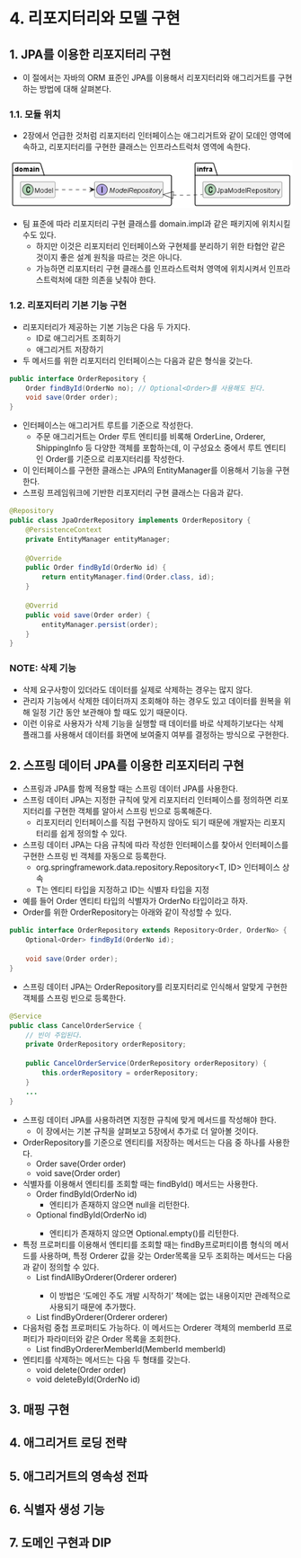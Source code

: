 # 4. 리포지터리와 모델 구현

## 1. JPA를 이용한 리포지터리 구현

- 이 절에서는 자바의 ORM 표준인 JPA를 이용해서 리포지터리와 애그리거트를 구현하는 방법에 대해 살펴본다.

### 1.1. 모듈 위치

- 2장에서 언급한 것처럼 리포지터리 인터페이스는 애그리거트와 같이 모데인 영역에 속하고, 리포지터리를 구현한 클래스는 인프라스트럭처 영역에 속한다.

![59.png](./img/59.png)

- 팀 표준에 따라 리포지터리 구현 클래스를 domain.impl과 같은 패키지에 위치시킬 수도 있다.
  - 하지만 이것은 리포지터리 인터페이스와 구현체를 분리하기 위한 타협안 같은 것이지 좋은 설계 원칙을 따르는 것은 아니다.
  - 가능하면 리포지터리 구현 클래스를 인프라스트럭처 영역에 위치시켜서 인프라스트럭처에 대한 의존을 낮춰야 한다.

### 1.2. 리포지터리 기본 기능 구현

- 리포지터리가 제공하는 기본 기능은 다음 두 가지다.
  - ID로 애그리거트 조회하기
  - 애그리거트 저장하기
- 두 메서드를 위한 리포지터리 인터페이스는 다음과 같은 형식을 갖는다.

```java
public interface OrderRepository {
	Order findById(OrderNo no); // Optional<Order>를 사용해도 된다.
	void save(Order order);
}
```

- 인터페이스는 애그리거트 루트를 기준으로 작성한다.
  - 주문 애그리거트는 Order 루트 엔티티를 비록해 OrderLine, Orderer, ShippingInfo 등 다양한 객체를 포함하는데, 이 구성요소 중에서 루트 엔티티인 Order를 기준으로 리포지터리를 작성한다.
- 이 인터페이스를 구현한 클래스는 JPA의 EntityManager를 이용해서 기능을 구현한다.
- 스프링 프레임워크에 기반한 리포지터리 구현 클래스는 다음과 같다.

```java
@Repository
public class JpaOrderRepository implements OrderRepository {
	@PersistenceContext
	private EntityManager entityManager;

	@Override
	public Order findById(OrderNo id) {
		return entityManager.find(Order.class, id);
	}

	@Overrid
	public void save(Order order) {
		entityManager.persist(order);
	}
}
```

### NOTE: 삭제 기능

- 삭제 요구사항이 있더라도 데이터를 실제로 삭제하는 경우는 많지 않다.
- 관리자 기능에서 삭제한 데이터까지 조회해야 하는 경우도 있고 데이터를 원복을 위해 일정 기간 동안 보관해야 할 때도 있기 때문이다.
- 이런 이유로 사용자가 삭제 기능을 실행할 때 데이터를 바로 삭제하기보다는 삭제 플래그를 사용해서 데이터를 화면에 보여줄지 여부를 결정하는 방식으로 구현한다.

## 2. 스프링 데이터 JPA를 이용한 리포지터리 구현

- 스프링과 JPA를 함께 적용할 때는 스프링 데이터 JPA를 사용한다.
- 스프링 데이터 JPA는 지정한 규칙에 맞게 리포지터리 인터페이스를 정의하면 리포지터리를 구현한 객체를 알아서 스프링 빈으로 등록해준다.
  - 리포지터리 인터페이스를 직접 구현하지 않아도 되기 때문에 개발자는 리포지터리를 쉽게 정의할 수 있다.
- 스프링 데이터 JPA는 다음 규칙에 따라 작성한 인터페이스를 찾아서 인터페이스를 구현한 스프링 빈 객체를 자동으로 등록한다.
  - org.springframework.data.repository.Repository<T, ID> 인터페이스 상속
  - T는 엔티티 타입을 지정하고 ID는 식별자 타입을 지정
- 예를 들어 Order 엔티티 타입의 식별자가 OrderNo 타입이라고 하자.
- Order를 위한 OrderRepository는 아래와 같이 작성할 수 있다.

```java
public interface OrderRepository extends Repository<Order, OrderNo> {
	Optional<Order> findById(OrderNo id);

	void save(Order order);
}
```

- 스프링 데이터 JPA는 OrderRepository를 리포지터리로 인식해서 알맞게 구현한 객체를 스프링 빈으로 등록한다.

```java
@Service
public class CancelOrderService {
	// 빈이 주입된다.
	private OrderRepository orderRepository;

	public CancelOrderService(OrderRepository orderRepository) {
		this.orderRepository = orderRepository;
	}
	...
}
```

- 스프링 데이터 JPA를 사용하려면 지정한 규칙에 맞게 메서드를 작성해야 한다.
  - 이 장에서는 기본 규칙을 살펴보고 5장에서 추가로 더 알아볼 것이다.
- OrderRepository를 기준으로 엔티티를 저장하는 메서드는 다음 중 하나를 사용한다.
  - Order save(Order order)
  - void save(Order order)
- 식별자를 이용해서 엔티티를 조회할 때는 findById() 메서드는 사용한다.
  - Order findById(OrderNo id)
    - 엔티티가 존재하지 않으면 null을 리턴한다.
  - Optional<Order> findById(OrderNo id)
    - 엔티티가 존재하지 않으면 Optional.empty()를 리턴한다.
- 특정 프로퍼티를 이용해서 엔티티를 조회할 때는 findBy프로퍼티이름 형식의 메서드를 사용하며, 특정 Orderer 값을 갖는 Order목록을 모두 조회하는 메서드는 다음과 같이 정의할 수 있다.
  - List<Order> findAllByOrderer(Orderer orderer)
    - 이 방법은 ‘도메인 주도 개발 시작하기’ 책에는 없는 내용이지만 관례적으로 사용되기 때문에 추가했다.
  - List<Order> findByOrderer(Orderer orderer)
- 다음처럼 중첩 프로퍼티도 가능하다. 이 메서드는 Orderer 객체의 memberId 프로퍼티가 파라미터와 같은 Order 목록을 조회한다.
  - List<Order> findByOrdererMemberId(MemberId memberId)
- 엔티티를 삭제하는 메서드는 다음 두 형태를 갖는다.
  - void delete(Order order)
  - void deleteById(OrderNo id)

## 3. 매핑 구현

## 4. 애그리거트 로딩 전략

## 5. 애그리거트의 영속성 전파

## 6. 식별자 생성 기능

## 7. 도메인 구현과 DIP
